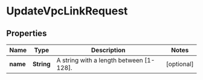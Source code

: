 

# UpdateVpcLinkRequest


## Properties

| Name | Type | Description | Notes |
|------------ | ------------- | ------------- | -------------|
|**name** | **String** | A string with a length between [1-128]. |  [optional] |




